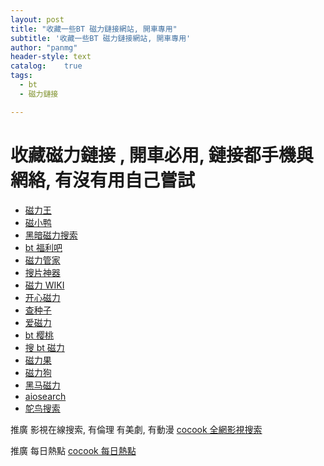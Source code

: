 ```yaml
---
layout: post
title: "收藏一些BT 磁力鏈接網站, 開車專用"
subtitle: '收藏一些BT 磁力鏈接網站, 開車專用'
author: "panmg"
header-style: text
catalog:    true
tags:
  - bt 
  - 磁力鏈接

---
```




# 收藏磁力鏈接 , 開車必用, 鏈接都手機與網絡, 有沒有用自己嘗試

*   [磁力王](https://search.cocook.cn/redirect?url=https://ciliwang.org/)
*   [磁小鸭](https://search.cocook.cn/redirect?url=https://www.cixiaoya.cc/)
*   [黑暗磁力搜索](https://search.cocook.cn/redirect?url=https://www.iheian.co/)
*   [bt 福利吧](https://search.cocook.cn/redirect?url=https://t.cn/AiBQ5Tic)
*   [磁力管家](https://search.cocook.cn/redirect?url=http://7pp.me)
*   [搜片神器](https://search.cocook.cn/redirect?url=https://letbt.vip/)
*   [磁力 WIKI](https://search.cocook.cn/redirect?url=https://www.ciliwiki.net/search/%E5%90%8D%E4%BE%A6%E6%8E%A2%E6%9F%AF%E5%8D%97-1-time.html)
*   [开心磁力](https://search.cocook.cn/redirect?url=http://cili78.xyz/)
*   [查种子](https://search.cocook.cn/redirect?url=https://chazhongzi01.com/)
*   [爱磁力](https://search.cocook.cn/redirect?url=https://www.icili.cc/)
*   [bt 樱桃](https://search.cocook.cn/redirect?url=https://www.btcherries.org/)
*   [搜 bt 磁力](https://search.cocook.cn/redirect?url=https://www.sobt.me/)
*   [磁力果](https://search.cocook.cn/redirect?url=https://ciliguo.cc)
*   [磁力狗](https://search.cocook.cn/redirect?url=https://www.cilidog.biz/)
*   [黑马磁力](https://search.cocook.cn/redirect?url=https://heimacili.icu/)
*   [aiosearch](https://search.cocook.cn/redirect?url=https://www.aiosearch.com/)
*   [鸵鸟搜索](https://search.cocook.cn/redirect?url=http://bt.ituoniao.com.cn/)

推廣 影視在線搜索, 有倫理 有美劇, 有動漫   [cocook 全網影視搜索](https://search.cocook.cn/)

推廣 每日熱點   [cocook 每日熱點](https://blog.cocook.cn/)

